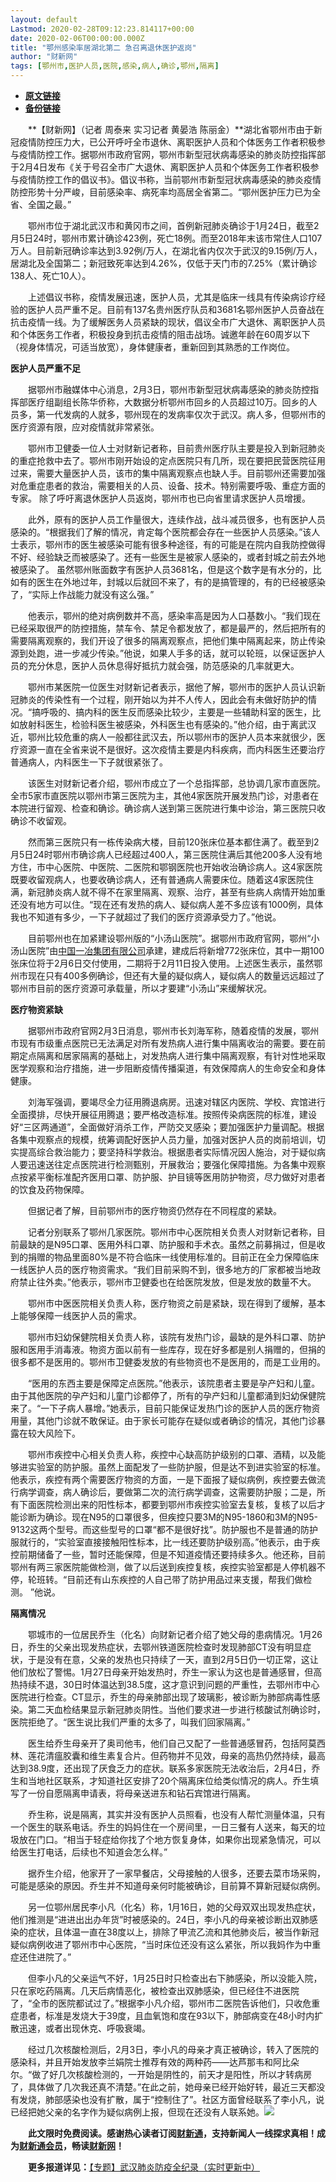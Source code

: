 ```yaml
---
layout: default
Lastmod: 2020-02-28T09:12:23.814117+00:00
date: 2020-02-06T00:00:00.000Z
title: "鄂州感染率居湖北第二 急召离退休医护返岗"
author: "财新网"
tags: [鄂州市,医护人员,医院,感染,病人,确诊,鄂州,隔离]
---
```


* [**原文链接**](http://www.caixin.com/2020-02-06/101512154.html)
* [**备份链接**](http://archive.is/uG9IB)


　　**【财新网】（记者 周泰来 实习记者 黄晏浩 陈丽金）**湖北省鄂州市由于新冠疫情防控压力大，已公开呼吁全市退休、离职医护人员和个体医务工作者积极参与疫情防控工作。据鄂州市政府官网，鄂州市新型冠状病毒感染的肺炎防控指挥部于2月4日发布《关于号召全市广大退休、离职医护人员和个体医务工作者积极参与疫情防控工作的倡议书》。倡议书称，当前鄂州市新型冠状病毒感染的肺炎疫情防控形势十分严峻，目前感染率、病死率均高居全省第二。“鄂州医护压力已为全省、全国之最。”

　　鄂州市位于湖北武汉市和黄冈市之间，首例新冠肺炎确诊于1月24日，截至2月5日24时，鄂州市累计确诊423例，死亡18例。而至2018年末该市常住人口107万人。目前新冠确诊率达到3.92例/万人，在湖北省内仅次于武汉的9.15例/万人，居湖北及全国第二；新冠致死率达到4.26%，仅低于天门市的7.25%（累计确诊138人、死亡10人）。

　　上述倡议书称，疫情发展迅速，医护人员，尤其是临床一线具有传染病诊疗经验的医护人员严重不足。目前有137名贵州医疗队员和3681名鄂州医护人员奋战在抗击疫情一线。为了缓解医务人员紧缺的现状，倡议全市广大退休、离职医护人员和个体医务工作者，积极投身到抗击疫情的阻击战场。诚邀年龄在60周岁以下（视身体情况，可适当放宽），身体健康者，重新回到其熟悉的工作岗位。

**医护人员严重不足**

　　据鄂州市融媒体中心消息，2月3日，鄂州市新型冠状病毒感染的肺炎防控指挥部医疗组副组长陈华侨称，大数据分析鄂州市回乡的人员超过10万。回乡的人员多，第一代发病的人就多，鄂州现在的发病率仅次于武汉。病人多，但鄂州市的医疗资源有限，应对疫情就非常紧张。

　　鄂州市卫健委一位人士对财新记者称，目前贵州医疗队主要是投入到新冠肺炎的重症抢救中去了。鄂州市刚开始设的定点医院只有几所，现在要把民营医院征用过来，需要大量医护人员，该市的集中隔离观察点也缺人手。目前鄂州还需要加强对危重症患者的救治，需要相关的人员、设备、技术。特别需要呼吸、重症方面的专家。 除了呼吁离退休医护人员返岗，鄂州市也已向省里请求医护人员增援。

　　此外，原有的医护人员工作量很大，连续作战，战斗减员很多，也有医护人员感染的。“根据我们了解的情况，肯定每个医院都会存在一些医护人员感染。”该人士表示，鄂州市的医生被感染可能有很多种途径，有的可能是在院内自我防控做得不好、经验缺乏而被感染了。还有一些医生是被家人感染的，或者封城之前去外地被感染了。 虽然鄂州账面数字有医护人员3681名，但是这个数字是有水分的，比如有的医生在外地过年，封城以后就回不来了，有的是搞管理的，有的已经被感染了，“实际上作战能力就没有这么强。”

　　他表示，鄂州的绝对病例数并不高，感染率高是因为人口基数小。“我们现在已经采取很严的防控措施，禁车令、禁足令都发放了，都是最严的，然后把所有的需要隔离观察的，我们开设了很多的隔离观察点，把他们集中隔离起来，防止传染源到处跑，进一步减少传染。”他说，如果人手多的话，就可以轮班，以保证医护人员的充分休息，医护人员休息得好抵抗力就会强，防范感染的几率就更大。

　　鄂州市某医院一位医生对财新记者表示，据他了解，鄂州市的医护人员认识新冠肺炎的传染性有一个过程，刚开始以为并不人传人，因此会有未做好防护的情况。“搞呼吸的、搞内科的医生反而感染比较少，主要是一些辅助科室的医生，比如放射科医生，检验科医生被感染，外科医生也有感染的。”他介绍，由于离武汉近，鄂州比较危重的病人一般都往武汉去，所以鄂州市的医护人员本来就很少，医疗资源一直在全省来说不是很好。这次疫情主要是内科疾病，而内科医生还要治疗普通病人，内科医生一下子就很紧张了。

　　该医生对财新记者介绍，鄂州市成立了一个总指挥部，总协调几家市直医院。全市5家市直医院以鄂州市第三医院为主，其他4家医院开展发热门诊，对患者在本院进行留观、检查和确诊。确诊病人送到第三医院进行集中诊治，第三医院只收确诊不收留观。

　　然而第三医院只有一栋传染病大楼，目前120张床位基本都住满了。截至到2月5日24时鄂州市确诊病人已经超过400人，第三医院住满后其他200多人没有地方住，市中心医院、中医院、二医院和鄂钢医院也开始收治确诊病人。这4家医院既要收留观病人，也要收确诊病人，还有普通病人需要床位。随着这4家医院住满，新冠肺炎病人就不得不在家里隔离、观察、治疗，甚至有些病人病情开始加重还没有地方可以住。“现在还有发热的病人、疑似病人差不多应该有1000例，具体我也不知道有多少，一下子就超过了我们的医疗资源承受力了。”他说。

　　目前鄂州也在加紧建设鄂州版的“小汤山医院”。据鄂州市政府官网，鄂州“小汤山医院”由[中国一冶集团有限公司](http://search.caixin.com/search/%E4%B8%AD%E5%9B%BD%E4%B8%80%E5%86%B6%E9%9B%86%E5%9B%A2%E6%9C%89%E9%99%90%E5%85%AC%E5%8F%B8.html)承建，建成后将新增772张床位，其中一期100张床位将于2月6日交付使用，二期将于2月11日投入使用。上述医生表示，虽然鄂州市现在只有400多例确诊，但还有大量的疑似病人，疑似病人的数量远远超过了鄂州市目前的医疗资源可承载量，所以才要建“小汤山”来缓解状况。

**医疗物资紧缺**

　　据鄂州市政府官网2月3日消息，鄂州市长刘海军称，随着疫情的发展，鄂州市现有市级重点医院已无法满足对所有发热病人进行集中隔离收治的需要。要在前期定点隔离和居家隔离的基础上，对发热病人进行集中隔离观察，有针对性地采取医学观察和治疗措施，进一步阻断疫情传播渠道，有效保障病人的生命安全和身体健康。

　　刘海军强调，要竭尽全力征用腾退病房。迅速对辖区内医院、学校、宾馆进行全面摸排，尽快开展征用腾退；要严格改造标准。按照传染病医院的标准，建设好“三区两通道”，全面做好消杀工作，严防交叉感染；要加强医护力量调配。根据各集中观察点的规模，统筹调配好医护人员力量，加强对医护人员的岗前培训，切实提高综合救治能力；要坚持科学救治。根据患者实际情况因人施治，对于疑似病人要迅速送往定点医院进行检测甄别，开展救治；要强化保障措施。为各集中观察点按紧平衡标准配齐医用口罩、防护服、护目镜等医用防护物资，尽力做好对患者的饮食及药物保障。

　　但据记者了解，目前鄂州市的医疗物资仍然存在不同程度的紧缺。

　　记者分别联系了鄂州几家医院。鄂州市中心医院相关负责人对财新记者称，目前最缺的是N95口罩、医用外科口罩、防护服和手术衣。虽然之前募捐过，但是收到的捐赠的物品里面80%是不符合临床一线使用标准的。目前正在全力保障临床一线医护人员的医疗物资需求。“我们目前采购不到，很多地方的厂家都被当地政府禁止往外卖。”他表示，鄂州市卫健委也在给医院发放，但是发放的数量不大。

　　鄂州市中医医院相关负责人称，医疗物资之前是紧缺，现在得到了缓解，基本上能够保障一线医护人员的需求。

　　鄂州市妇幼保健院相关负责人称，该院有发热门诊，最缺的是外科口罩、防护服和医用手消毒液。物资方面以前有一些库存，现在好多都是别人捐赠的，但捐的很多都不是医用的。鄂州市卫健委发放的有些物资也不是医用的，而是工业用的。

　　“医用的东西主要是保障定点医院。”他表示，该院患者主要是孕产妇和儿童。由于其他医院的孕产妇和儿童门诊都停了，所有的孕产妇和儿童都涌到妇幼保健院来了。“一下子病人暴增。”她表示，目前只能保证发热门诊的医护人员的医疗物资用量，其他门诊就不敢保证。由于家长可能存在疑似或者确诊的情况，其他门诊暴露在较大风险下。

　　鄂州市疾控中心相关负责人称，疾控中心缺高防护级别的口罩、酒精，以及能够进实验室的防护服。虽然上面配发了一些防护服，但是达不到进实验室的标准。他表示，疾控有两个需要医疗物资的方面，一是下面报了疑似病例，疾控要去做流行病学调查，病人确诊后，要做第二次的流行病学调查，这需要防护服；二是，所有下面医院检测出来的阳性标本，都要到鄂州市疾控实验室去复核，复核了以后才能诊断为确诊。现在N95的口罩很多，但疾控只要3M的N95-1860和3M的N95-9132这两个型号。而这些型号的口罩“都不是很好找”。防护服也不是普通的防护服就行的，“实验室直接接触阳性标本，比一线还要防护级别高。”他表示，由于疾控前期储备了一些，暂时还能保障，但是不知道疫情还要持续多久。他还称，目前鄂州有两三家医院能做检测，做了以后送到疾控复核，疾控实验室都是人停机器不停，轮班转。“目前还有山东疾控的人自己带了防护用品过来支援，帮我们做检测。 ”他说。

**隔离情况**

　　鄂城市的一位居民乔生（化名）向财新记者介绍了她父母的患病情况。1月26日，乔生的父亲出现发热症状，去鄂州铁道医院检查时发现肺部CT没有明显症状，于是没有在意，父亲的发热也只持续了一天，直到2月5日仍一切正常，这让他们放松了警惕。1月27日母亲开始发热时，乔生一家认为这也是普通感冒，但高热持续不退，30日时体温达到38.5度，这才意识到问题的严重性，去鄂州市中心医院进行检查。CT显示，乔生的母亲肺部出现了玻璃影，被诊断为肺部病毒性感染。第二天血检结果显示新冠肺炎阴性。当他们要求进一步进行核酸试剂确诊时，医院拒绝了。“医生说比我们严重的太多了，叫我们回家隔离。”

　　医生给乔生母亲开了奥司他韦，他们自己又配了一些普通感冒药，包括阿莫西林、莲花清瘟胶囊和维生素复合片。但药物并不见效，母亲的高热仍然持续，最高达到38.9度，还出现了厌食乏力的症状。联系多家医院无法收治后，2月4日，乔生和当地社区联系，才知道社区安排了20个隔离床位给类似情况的病人。乔生填写了一份自愿隔离申请表，将母亲送进东和钻石宾馆进行隔离。

　　乔生称，说是隔离，其实并没有医护人员照看，也没有人帮忙测量体温，只有一个医生的联系电话。乔生的妈妈住在一个房间里，一日三餐有人送来，每天的垃圾放在门口。“相当于轻症给你找了个地方恢复身体，如果你出现紧急情况，可以给医生打电话，后续也不知道会怎么样。”

　　据乔生介绍，他家开了一家早餐店，父母接触的人很多，还要去菜市场采购，可能是感染的原因。乔生并不知道母亲何时能被确诊，目前算不算新冠疑似病例。

　　另一位鄂州居民李小凡（化名）称，1月16日，她的父母双双出现发热症状，他们推测是“进进出出办年货”时被感染的。24日，李小凡的母亲被诊断出双肺感染的症状，且体温一直在38度以上，排除了甲流乙流和其他肺炎后，被当作新冠疑似病例收进了鄂州市中心医院，“当时床位还没有这么紧张，所以我妈作为中重症还住进院了。”

　　但李小凡的父亲运气不好，1月25日时只检查出右下肺感染，所以没能入院，只在家吃药隔离。几天后病情恶化，被检查出双肺感染，但已经住不进医院了，“全市的医院都试过了。”根据李小凡介绍，鄂州市二医院告诉他们，只收危重症患者，标准是发烧大于39度，且血氧饱和度在93以下，肺部病变在48小时内扩散迅速，或者出现休克、呼吸衰竭。

　　经过几次核酸检测后，2月3日，李小凡的母亲才真正被确诊，转入了医院的感染科，并且开始发放李兰娟院士推荐有效的两种药——达芦那韦和阿比朵尔。“做了好几次核酸检测的，一开始是阴性的，前天才是阳性，所以才转病房了，具体做了几次我还真不清楚。”在此之前，她母亲已经开始好转，最近三天都没有发烧，肺部感染也没有扩散，属于“控制住了”。社区方面曾经联系了李小凡，说已经把她父亲的名字作为疑似病例上报，但现在还没有人联系她。[![](/images/post/d02a42d9cb3dec9320e5f550278911c7.ico)](http://www.caixin.com/2020-02-06/101512154.html)

　　**此文限时免费阅读。感谢热心读者订阅[财新通](http://mall.caixin.com/mall/web/product/product.html?id=733&originReferrer=appfree&channelSource=appfree)，支持新闻人一线探求真相！成为[财新通会员](http://mall.caixin.com/mall/web/list/list.html?type=127&originReferrer=appfree&channelSource=appfree)，畅读[财新网](https://datayi.cn/1lnZaaidYRRn)！**

　　**更多报道详见：**[【专题】武汉肺炎防疫全纪录（实时更新中）](http://m.app.caixin.com/m_topic_detail/1473.html)

